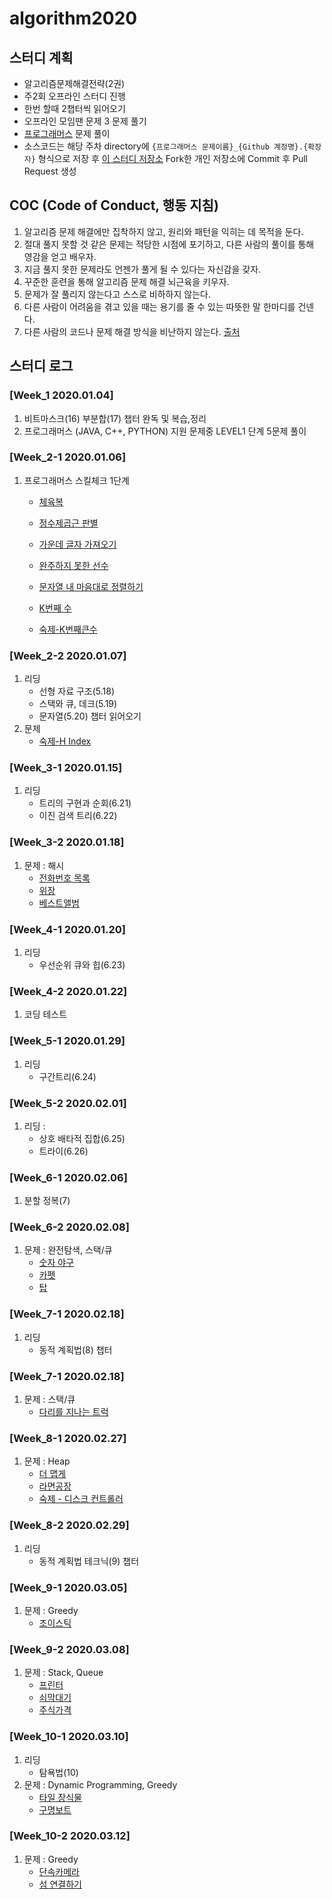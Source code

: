 # algorithm2020

## 스터디 계획
   - 알고리즘문제해결전략(2권)
   - 주2회 오프라인 스터디 진행
   - 한번 할때 2챕터씩 읽어오기
   - 오프라인 모임땐 문제 3 문제 풀기
   - [프로그래머스](https://programmers.co.kr/) 문제 풀이
   - 소스코드는 해당 주차 directory에 `{프로그래머스 문제이름}_{Github 계정명}.{확장자}` 형식으로 저장 후 [이 스터디 저장소](https://github.com/KimTaeHyeong17/algorithm2020.git) Fork한 개인 저장소에 Commit 후 Pull Request 생성
   
## COC (Code of Conduct, 행동 지침)
1. 알고리즘 문제 해결에만 집착하지 않고, 원리와 패턴을 익히는 데 목적을 둔다.
2. 절대 풀지 못할 것 같은 문제는 적당한 시점에 포기하고, 다른 사람의 풀이를 통해 영감을 얻고 배우자.
3. 지금 풀지 못한 문제라도 언젠가 풀게 될 수 있다는 자신감을 갖자.
4. 꾸준한 훈련을 통해 알고리즘 문제 해결 뇌근육을 키우자.
5. 문제가 잘 풀리지 않는다고 스스로 비하하지 않는다. 
6. 다른 사람이 어려움을 겪고 있을 때는 용기를 줄 수 있는 따뜻한 말 한마디를 건넨다.
7. 다른 사람의 코드나 문제 해결 방식을 비난하지 않는다.
      [출처](https://github.com/29rithm/algospot/blob/master/README.md)

## 스터디 로그
### [Week_1 2020.01.04]
1. 비트마스크(16) 부분합(17) 챕터 완독 및 복습,정리
2. 프로그래머스 (JAVA, C++, PYTHON) 지원 문제중 LEVEL1 단계 5문제 풀이

### [Week_2-1 2020.01.06]
1. 프로그래머스 스킬체크 1단계

   - [체육복](https://programmers.co.kr/learn/courses/30/lessons/42862)
   - [정수제곱근 판별](https://programmers.co.kr/learn/courses/30/lessons/12934)
   - [가운데 글자 가져오기](https://programmers.co.kr/learn/courses/30/lessons/12903)
   - [완주하지 못한 선수](https://programmers.co.kr/learn/courses/30/lessons/42576)
   - [문자열 내 마음대로 정렬하기](https://programmers.co.kr/learn/courses/30/lessons/12915)
   
   - [K번째 수](https://programmers.co.kr/learn/courses/30/lessons/42748)
   - [숙제-K번째큰수](https://programmers.co.kr/learn/courses/30/lessons/42746)

### [Week_2-2 2020.01.07]
1. 리딩
   - 선형 자료 구조(5.18)
   - 스택와 큐, 데크(5.19)
   - 문자열(5.20) 챕터 읽어오기
2. 문제
   - [숙제-H Index](https://programmers.co.kr/learn/courses/30/lessons/42747)
   
### [Week_3-1 2020.01.15]
1. 리딩
   - 트리의 구현과 순회(6.21)
   - 이진 검색 트리(6.22)

### [Week_3-2 2020.01.18]
1. 문제 : 해시
   - [전화번호 목록](https://programmers.co.kr/learn/courses/30/lessons/42577)
   - [위장](https://programmers.co.kr/learn/courses/30/lessons/42578)
   - [베스트앨범](https://programmers.co.kr/learn/courses/30/lessons/42579)

### [Week_4-1 2020.01.20]
1. 리딩
   - 우선순위 큐와 힙(6.23)

### [Week_4-2 2020.01.22]
1. 코딩 테스트

### [Week_5-1 2020.01.29]
1. 리딩
   - 구간트리(6.24)

### [Week_5-2 2020.02.01]
1. 리딩 : 
   - 상호 배타적 집합(6.25)
   - 트라이(6.26)

### [Week_6-1 2020.02.06]
1. 분할 정복(7)

### [Week_6-2 2020.02.08]
1. 문제 : 완전탐색, 스택/큐
   - [숫자 야구](https://programmers.co.kr/learn/courses/30/lessons/42841)
   - [카펫](https://programmers.co.kr/learn/courses/30/lessons/42842)
   - [탑](https://programmers.co.kr/learn/courses/30/lessons/42588)

### [Week_7-1 2020.02.18]
1. 리딩
   - 동적 계획법(8) 챕터

### [Week_7-1 2020.02.18]
1. 문제 : 스택/큐
   - [다리를 지나는 트럭](https://programmers.co.kr/learn/courses/30/lessons/42583)

### [Week_8-1 2020.02.27]
1. 문제 : Heap
   - [더 맵게](https://programmers.co.kr/learn/courses/30/lessons/42626)
   - [라면공장](https://programmers.co.kr/learn/courses/30/lessons/42629)
   - [숙제 - 디스크 컨트롤러](https://programmers.co.kr/learn/courses/30/lessons/42627)

### [Week_8-2 2020.02.29]
1. 리딩
   - 동적 계획법 테크닉(9) 챕터


### [Week_9-1 2020.03.05]
1. 문제 : Greedy
   - [조이스틱](https://programmers.co.kr/learn/courses/30/lessons/42860)

### [Week_9-2 2020.03.08]
1. 문제 : Stack, Queue
   - [프린터](https://programmers.co.kr/learn/courses/30/lessons/42587)
   - [쇠막대기](https://programmers.co.kr/learn/courses/30/lessons/42585)
   - [주식가격](https://programmers.co.kr/learn/courses/30/lessons/42584)

### [Week_10-1 2020.03.10]
1. 리딩
   - 탐욕법(10)
2. 문제 : Dynamic Programming, Greedy
   - [타일 장식물](https://programmers.co.kr/learn/courses/30/lessons/43104)
   - [구명보트](https://programmers.co.kr/learn/courses/30/lessons/42885)

### [Week_10-2 2020.03.12]
1. 문제 : Greedy
   - [단속카메라](https://programmers.co.kr/learn/courses/30/lessons/42884)
   - [섬 연결하기](https://programmers.co.kr/learn/courses/30/lessons/42861)

